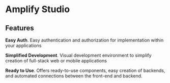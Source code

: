 # Amplify Studio

## Features

**Easy Auth**. Easy authentication and authorization for implementation within your applications

**Simplified Development**. Visual development environment to simplify creation of full-stack web or mobile applications

**Ready to Use**. Offers ready-to-use components, easy creation of backends, and automated connections between the front-end and backend.